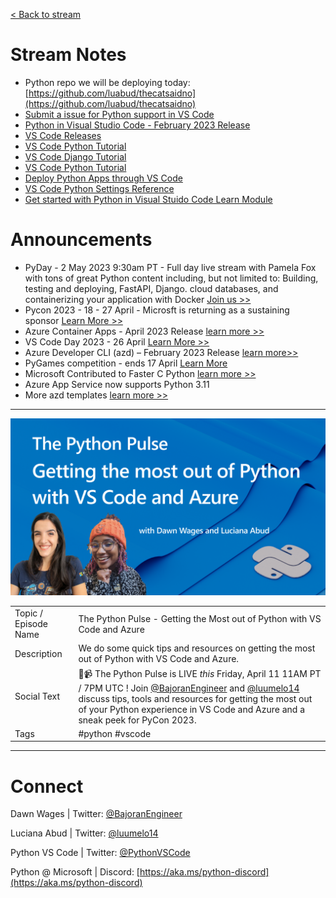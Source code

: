[< Back to stream](https://aka.ms/python-pulse-live)

# Stream Notes
- Python repo we will be deploying today: [https://github.com/luabud/thecatsaidno](https://github.com/luabud/thecatsaidno)
- [Submit a issue for Python support in VS Code](https://aka.ms/pvsc-bug)
- [Python in Visual Studio Code - February 2023 Release](https://devblogs.microsoft.com/python/python-in-visual-studio-code-february-2023-release/)
- [VS Code Releases](https://code.visualstudio.com/updates/v1_75)
- [VS Code Python Tutorial](https://code.visualstudio.com/docs/python/python-tutorial)
- [VS Code Django Tutorial](https://code.visualstudio.com/docs/python/tutorial-django)
- [VS Code Python Tutorial](https://code.visualstudio.com/docs/python/tutorial-flask)
- [Deploy Python Apps through VS Code](https://code.visualstudio.com/docs/python/python-on-azure)
- [VS Code Python Settings Reference](https://code.visualstudio.com/docs/python/settings-reference)
- [Get started with Python in Visual Stuido Code Learn Module](https://learn.microsoft.com/en-us/training/modules/python-install-vscode/)

# Announcements
- PyDay - 2 May 2023 9:30am PT - Full day live stream with Pamela Fox with tons of great Python content including, but not limited to: Building, testing and deploying, FastAPI, Django. cloud databases, and containerizing your application with Docker [Join us >>](https://developer.microsoft.com/en-us/reactor/events/18966/?wt.mc_id=twitter_18966_organicsocial_reactorus/resources/developers/python/)
- Pycon 2023 - 18 - 27 April - Microsft is returning as a sustaining sponsor [Learn More >>]()
- Azure Container Apps - April 2023 Release [learn more >>](https://azure.microsoft.com/en-us/updates/public-preview-azure-container-apps-offers-new-plan-and-pricing-structure/)
- VS Code Day 2023 - 26 April [Learn More >>](https://learn.microsoft.com/en-us/events/learn-events/vs-code-day-2023/)
- Azure Developer CLI (azd) – February 2023 Release [learn more>>](https://devblogs.microsoft.com/azure-sdk/azure-developer-cli-azd-february-2023-release/)
- PyGames competition - ends 17 April [Learn More](https://aka.ms/pygames)
- Microsoft Contributed to Faster C Python [learn more >>](https://aka.ms/devblog-faster-c-python)
- Azure App Service now supports Python 3.11
- More azd templates [learn more >>](https://azure.github.io/awesome-azd/?tags=python)

---

![The Python Pulse Getting the Most out of Python with VS Code and Azure](python_pulse_005_getting_the_most.png)

| | |
|----|----|
| Topic / Episode Name | The Python Pulse - Getting the Most out of Python with VS Code and Azure |
| Description | We do some quick tips and resources on getting the most out of Python with VS Code and Azure. |
| Social Text | 🔴📹 The Python Pulse is LIVE *this* Friday, April 11 11AM PT / 7PM UTC ! Join [@BajoranEngineer](twitter.com/BajoranEngineer) and [@luumelo14](twitter.com/luumelo14) discuss tips, tools and resources for getting the most out of your Python experience in VS Code and Azure and a sneak peek for PyCon 2023.  |
| Tags | #python #vscode |

---
# Connect

Dawn Wages | Twitter: [@BajoranEngineer](https://twitter.com/BajoranEngineer)

Luciana Abud | Twitter: [@luumelo14](https://twitter.com/luumelo14)

Python VS Code | Twitter: [@PythonVSCode](https://twitter.com/PythonVSCode)

Python @ Microsoft | Discord: [https://aka.ms/python-discord](https://aka.ms/python-discord)

